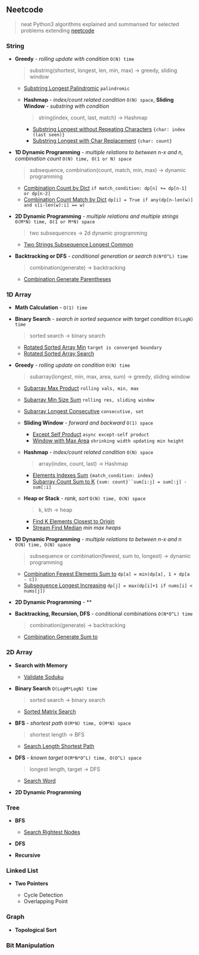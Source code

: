 ## Neetcode

> neat Python3 algorithms explained and summarised for selected problems extending [neetcode](https://neetcode.io/practice)

### String

- **Greedy** - *rolling update with condition* `O(N) time`

    > substring(shortest, longest, len, min, max) -> greedy, sliding window

    - [Substring Longest Palindromic](./src/string/substring_longest_palindromic.py) `palindromic`

    - **Hashmap** - *index/count related condition* `O(N) space`, **Sliding Window** - *substring with condition*
    
        > string(index, count, last, match) -> Hashmap

        - [Substring Longest without Repeating Characters](./src/string/substring_longest_without_repeating_characters.py) `{char: index (last seen)}`
        - [Substring Longest with Char Replacement](./src/string/substring_longest_char_replacement.py) `{char: count}`

- **1D Dynamic Programming** - *multiple relations to between n-x and n, combination count* `O(N) time, O(1 or N) space`

    > subsequence, combination(count, match, min, max) -> dynamic programming

    - [Combination Count by Dict](./src/string/combination_count_by_dict.py.) `if match_condition: dp[n] += dp[n-1] or dp[n-2]`
    - [Combination Count Match by Dict](./src/string/combination_count_match_by_dict.py.) `dp[i] = True if any(dp[n-len(w)] and s[i-len(w):i] == w)`
    
- **2D Dynamic Programming** - *multiple relations and multiple strings* `O(M*N) time, O(1 or M*N) space`

    > two subsequences -> 2d dynamic programming

    - [Two Strings Subsequence Longest Common](./src/string/two_strings_subsequence_longest_common.py)

- **Backtracking or DFS** - *conditional generation or search* `O(N*O^L) time`

    > combination(generate) -> backtracking

    - [Combination Generate Parentheses](./src/string/combination_generate_parentheses.py)



### 1D Array


- **Math Calculation** - `O(1) time`

- **Binary Search** - *search in sorted sequence with target condition* `O(LogN) time`

    > sorted search -> binary search
    
    - [Rotated Sorted Array Min](./src/array/rotated_sorted_array_min.py) `target is converged boundary`
    - [Rotated Sorted Array Search](./src/array/rotated_sorted_array_search.py)

- **Greedy** - *rolling update on condition* `O(N) time`

    > subarray(longest, min, max, area, sum) -> greedy, sliding window

    - [Subarray Max Product](./src/array/subarray_max_product.py) `rolling vals, min, max`
    - [Subarray Min Size Sum](./src/array/subarray_min_size_sum.py) `rolling res, sliding window`
    - [Subarray Longest Consecutive](./src/array/subarray_longest_consecutive.py) `consecutive, set`
    
    - **Sliding Window** - *forward and backward* `O(1) space`

        - [Except Self Product](./src/array/except_self_product.py) `async except-self product`
        - [Window with Max Area](./src/array/window_max_area.py) `shrinking width updating min height`
    
    - **Hashmap** - *index/count related condition* `O(N) space`
    
        > array(index, count, last) -> Hashmap

        - [Elements Indexes Sum](./src/array/elements_index_sum.py) `{match_condition: index}`
        - [Subarray Count Sum to K](./src/array/subarray_count_sum_to_k.py) `{sum: count}``sum[i:j] = sum[:j] - sum[:i]`

    - **Heap or Stack** - *rank, sort* `O(N) time, O(N) space`
    
        > k, kth -> heap

        - [Find K Elements Closest to Origin](./src/array/find_k_elements_closest_to_origin.py)
        - [Stream Find Median](./src/array/stream_find_median.py) *min max heaps*
        

- **1D Dynamic Programming** - *multiple relations to between n-x and n* `O(N) time, O(N) space`

    > subsequence or combination(fewest, sum to, longest) -> dynamic programming

    - [Combination Fewest Elements Sum to](./src/array/combination_fewest_elements_sum_to.py) `dp[a] = min(dp[a], 1 + dp[a - c])`
    - [Subsequence Longest Increasing](./src/array/subsequence_longest_increasing.py.) `dp[j] = max(dp[i]+1 if nums[i] < nums[j])`

- **2D Dynamic Programming** - **

- **Backtracking, Recursion, DFS** - conditional combinations `O(N*O^L) time`

    > combination(generate) -> backtracking

    - [Combination Generate Sum to](./src/array/combination_generate_sum_to.py)


### 2D Array

- **Search with Memory**

    - [Validate Soduku](./src/array_2d/validate_soduku.py)

- **Binary Search** `O(LogM*LogN) time`

    > sorted search -> binary search

    - [Sorted Matrix Search](./src/array_2d/sorted_matrix_search.py)

- **BFS** - *shortest path* `O(M*N) time, O(M*N) space`

    > shortest length -> BFS

    - [Search Length Shortest Path](./src/array_2d/search_length_shortest_path.py)

- **DFS** - *known target* `O(M*N*O^L) time, O(O^L) space`

    > longest length, target -> DFS

    - [Search Word](./src/array_2d/search_word.py)

- **2D Dynamic Programming**


### Tree

- **BFS**

    - [Search Rightest Nodes](./src/tree/search_rightest_nodes.py)

- **DFS**

- **Recursive**


### Linked List

- **Two Pointers**

    - Cycle Detection
    - Overlapping Point

### Graph

- **Topological Sort**

### Bit Manipulation
